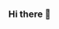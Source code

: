 ### Hi there 👋

<!--
**GabrielaVilaro/GabrielaVilaro** is a ✨ _special_ ✨ repository because its `README.md` (this file) appears on your GitHub profile.

- :mag: Soy QA Automation , me especializo en Python :snake: , aunque también conozco y usé lenguajes como Nodejs, JS, y Java.
- :office: Actualmente trabajo en Ualá
- :office: También trabajé en Tsoft para banco Credicoop
- :computer: Actualmente estoy estudiando Tecnicatura Superior en Análisis de Sistemas Informáticos.


:heavy_exclamation_mark: Las principales tecnologías que vas a ver en mi repositorio son:

- :snake: Python
- :beetle: Pytest
- :beetle: Selenium
- :beetle: Unittes
- BDD con Behave y Gherkin
- :open_file_folder: Reportes con Allure Framework

